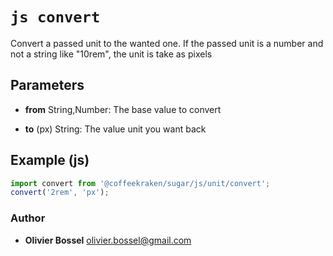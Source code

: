 


<!-- @namespace    sugar.js.unit -->

# ```js convert ```


Convert a passed unit to the wanted one. If the passed unit is a number and not a string like "10rem", the unit is take as pixels

## Parameters

- **from**  String,Number: The base value to convert

- **to** (px) String: The value unit you want back



## Example (js)

```js
import convert from '@coffeekraken/sugar/js/unit/convert';
convert('2rem', 'px');
```


### Author
- **Olivier Bossel** <a href="mailto:olivier.bossel@gmail.com">olivier.bossel@gmail.com</a> 



